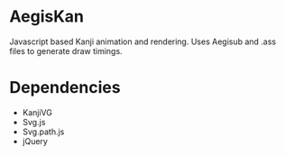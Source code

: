 # AegisKan
Javascript based Kanji animation and rendering.
Uses Aegisub and .ass files to generate draw timings.

# Dependencies
- KanjiVG
- Svg.js
- Svg.path.js
- jQuery
